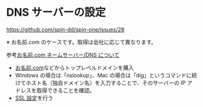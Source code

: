 # DNS サーバーの設定

<https://github.com/spin-dd/spin-one/issues/28>

※ お名前.com のケースです。取得は会社に応じて異なります。

参考[お名前.com ネームサーバー/DNS について](https://www.onamae.com/guide/p/70)

- [お名前.com](https://www.onamae.com/)などからトップレベルドメインを購入
- Windows の場合は「nslookup」、Mac の場合は「dig」というコマンドに続けてホスト名（独自ドメイン名）を入力することで、そのサーバーの IP アドレスを取得できることを確認。
- [SSL 設定](https://www.onamae-server.com/guide/rs/p/11)を行う
